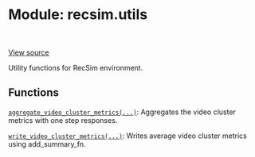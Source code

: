 <div itemscope itemtype="http://developers.google.com/ReferenceObject">
<meta itemprop="name" content="recsim.utils" />
<meta itemprop="path" content="Stable" />
</div>

# Module: recsim.utils

<!-- Insert buttons and diff -->

<table class="tfo-notebook-buttons tfo-api" align="left">

</table>

<a target="_blank" href="https://github.com/google-research/recsim/tree/master/recsim/utils.py">View
source</a>

Utility functions for RecSim environment.

## Functions

[`aggregate_video_cluster_metrics(...)`](../recsim/utils/aggregate_video_cluster_metrics.md):
Aggregates the video cluster metrics with one step responses.

[`write_video_cluster_metrics(...)`](../recsim/utils/write_video_cluster_metrics.md):
Writes average video cluster metrics using add_summary_fn.
